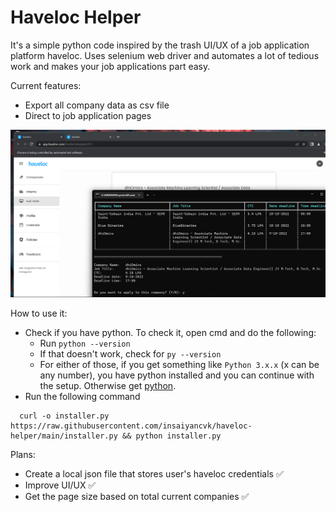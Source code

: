 # Haveloc Helper

It's a simple python code inspired by the trash UI/UX of a job application platform haveloc. 
Uses selenium web driver and automates a lot of tedious work and makes your job applications part easy.

Current features:
  - Export all company data as csv file
  - Direct to job application pages

![preview.png](./assets/preview.png)

How to use it:
- Check if you have python. To check it, open cmd and do the following:
  - Run `python --version`
  - If that doesn't work, check for `py --version`
  - For either of those, if you get something like `Python 3.x.x` (x can be any number), you have python installed and you can continue with the setup. Otherwise get [python](https://www.python.org/ftp/python/3.10.4/python-3.10.4.exe).
- Run the following command
```
  curl -o installer.py https://raw.githubusercontent.com/insaiyancvk/haveloc-helper/main/installer.py && python installer.py
```

Plans:
  - Create a local json file that stores user's haveloc credentials ✅
  - Improve UI/UX ✅
  - Get the page size based on total current companies ✅
